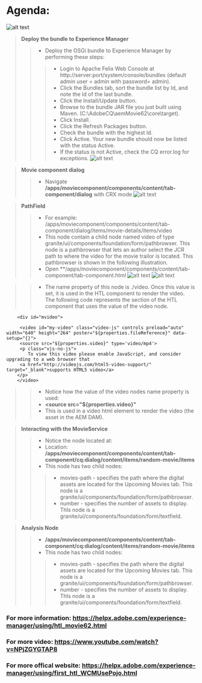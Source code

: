 # Agenda:
![alt text](https://github.com/vuongluisvippro/AEM-Research/blob/tab_movie_component_3/cq1.png)

> **Deploy the bundle to Experience Manager**
>> - Deploy the OSGi bundle to Experience Manager by performing these steps:
>>> - Login to Apache Felix Web Console at http://server:port/system/console/bundles (default admin user = admin with password= admin).
>>> - Click the Bundles tab, sort the bundle list by Id, and note the Id of the last bundle.
>>> - Click the Install/Update button.
>>> - Browse to the bundle JAR file you just built using Maven. (C:\AdobeCQ\aemMovie62\core\target).
>>> - Click Install.
>>> - Click the Refresh Packages button.
>>> - Check the bundle with the highest Id.
>>> - Click Active. Your new bundle should now be listed with the status Active.
>>> - If the status is not Active, check the CQ error.log for exceptions.
![alt text](https://github.com/vuongluisvippro/AEM-Research/blob/tab_movie_component_3/cq2.png)

> **Movie component dialog**
>> - Navigate **/apps/moviecomponent/components/content/tab-component/dialog** with CRX mode
![alt text](https://github.com/vuongluisvippro/AEM-Research/blob/tab_movie_component_3/cq3.png)

> **PathField**
>> - For example: /apps/moviecomponent/components/content/tab-component/dialog/items/movie-details/items/video
>> - This node contain a child node named video of type granite/ui/components/foundation/form/pathbrowser. This node is a pathbrowser that lets an author select the JCR path to where the video for the movie trailor is located. This pathbrowser is shown in the following illustration.  
>> - Open **/apps/moviecomponent/components/content/tab-component/tab-component.html
![alt text](https://github.com/vuongluisvippro/AEM-Research/blob/tab_movie_component_3/cq4.png)
![alt text](https://github.com/vuongluisvippro/AEM-Research/blob/tab_movie_component_3/cq5.png)

>> - The name property of this node is ./video.  Once this value is set, it is used in the HTL  component to render the video. The following code represents the section of the HTL component that uses the value of the video node. 

        <div id="mvideo">

         <video id="my-video" class="video-js" controls preload="auto" width="640" height="264" poster="${properties.fileReference}" data-setup="{}">
         <source src="${properties.video}" type='video/mp4'>
         <p class="vjs-no-js">
            To view this video please enable JavaScript, and consider upgrading to a web browser that
         <a href="http://videojs.com/html5-video-support/" target="_blank">supports HTML5 video</a>
        </p>
        </video>

>> - Notice how the value of the video nodes name property is used: 
>> - **<source src="${properties.video}"**
>> - This is used in a video html element to render the video (the asset in the AEM DAM).  

> **Interacting with the MovieService**
>> - Notice the node located at: 
>> - Location: **/apps/moviecomponent/components/content/tab-component/cq:dialog/content/items/random-movie/items**
>> - This node has two child nodes: 
>>> - movies-path - specifies the path where the digital assets are located for the Upcoming Movies tab. This node is a granite/ui/components/foundation/form/pathbrowser. 
>>> - number - specifies the number of assets to display. ThIs node is a granite/ui/components/foundation/form/textfield. 

> **Analysis Node**
>> - **/apps/moviecomponent/components/content/tab-component/cq:dialog/content/items/random-movie/items**
>> - This node has two child nodes: 
>>> - movies-path - specifies the path where the digital assets are located for the Upcoming Movies tab. This node is a granite/ui/components/foundation/form/pathbrowser. 
>>> - number - specifies the number of assets to display. ThIs node is a granite/ui/components/foundation/form/textfield. 

### For more information: https://helpx.adobe.com/experience-manager/using/htl_movie62.html
### For more video: https://www.youtube.com/watch?v=NPjZGYGTAP8
### For more offical website: https://helpx.adobe.com/experience-manager/using/first_htl_WCMUsePojo.html
